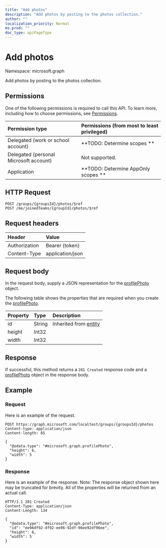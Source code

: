 ```yaml
---
title: "Add photos"
description: "Add photos by posting to the photos collection."
author: ""
localization_priority: Normal
ms.prod: ""
doc_type: apiPageType
---
```


# Add photos

Namespace: microsoft.graph

Add photos by posting to the photos collection.

## Permissions
One of the following permissions is required to call this API. To learn more, including how to choose permissions, see [Permissions](/concepts/permissions-reference.md).

|Permission type|Permissions (from most to least privileged)|
|:---|:---|
|Delegated (work or school account)|**TODO: Determine scopes **|
|Delegated (personal Microsoft account)|Not supported.|
|Application|**TODO: Determine AppOnly scopes **|

## HTTP Request
<!-- {
  "blockType": "ignored"
}
-->
``` http
POST /groups/{groupsId}/photos/$ref
POST /me/joinedTeams/{groupId}/photos/$ref
```

## Request headers
|Header|Value|
|:---|:---|
|Authorization|Bearer {token}|
|Content-Type|application/json|

## Request body
In the request body, supply a JSON representation for the [profilePhoto](../resources/profilephoto.md) object.

The following table shows the properties that are required when you create the [profilePhoto](../resources/profilephoto.md).

|Property|Type|Description|
|:---|:---|:---|
|id|String| Inherited from [entity](../resources/entity.md)|
|height|Int32||
|width|Int32||



## Response
If successful, this method returns a `201 Created` response code and a [profilePhoto](../resources/profilephoto.md) object in the response body.

## Example

### Request
Here is an example of the request.
<!-- {
  "blockType": "request",
  "name": "create_profilephoto_from_"
}
-->
``` http
POST https://graph.microsoft.com/localtest/groups/{groupsId}/photos
Content-type: application/json
Content-length: 85

{
  "@odata.type": "#microsoft.graph.profilePhoto",
  "height": 6,
  "width": 5
}
```

### Response
Here is an example of the response. Note: The response object shown here may be truncated for brevity. All of the properties will be returned from an actual call.
<!-- {
  "blockType": "response",
  "truncated": true,
  "@odata.type": "microsoft.graph.profilephoto"
}
-->
``` http
HTTP/1.1 201 Created
Content-Type: application/json
Content-Length: 134

{
  "@odata.type": "#microsoft.graph.profilePhoto",
  "id": "ee96df92-df92-ee96-92df-96ee92df96ee",
  "height": 6,
  "width": 5
}
```

